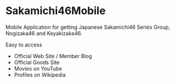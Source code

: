 # Sakamichi46Mobile

Mobile Application for getting Japanese Sakamichi46 Series Group, Nogizaka46 and Keyakizaka46.

Easy to access
- Official Web Site / Member Blog
- Official Goods Site
- Movies on YouTube
- Profiles on Wikipedia
